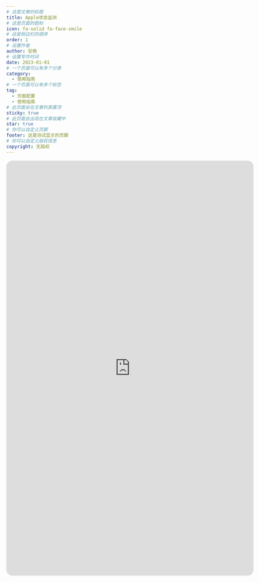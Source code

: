 ```yaml
---
# 这是文章的标题
title: Apple状态监测
# 这是页面的图标
icon: fa-solid fa-face-smile
# 这是侧边栏的顺序
order: 1
# 设置作者
author: 安稳
# 设置写作时间
date: 2023-01-01
# 一个页面可以有多个分类
category:
  - 使用指南
# 一个页面可以有多个标签
tag:
  - 页面配置
  - 使用指南
# 此页面会在文章列表置顶
sticky: true
# 此页面会出现在文章收藏中
star: true
# 你可以自定义页脚
footer: 这是测试显示的页脚
# 你可以自定义版权信息
copyright: 无版权
---
```


<!-- 你可以通过设置页面的 Frontmatter，在页面禁用功能与布局。 -->

<!-- more -->

<meta name="referrer"  content="strict-origin-when-cross-origin">

<iframe src="https://www.apple.com.cn/cn/support/systemstatus/" name="iframe_a" scrolling="yes" frameborder="0" width="130%" height="1100" style="scrolling: no;1px solid #ccc; border-radius: 16px;"></iframe>

